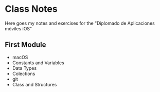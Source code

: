 # Class Notes


Here goes my notes and exercises for the "Diplomado de Aplicaciones móviles iOS"

## First Module
- macOS
- Constants and Variables
- Data Types
- Colections
- git
- Class and Structures
